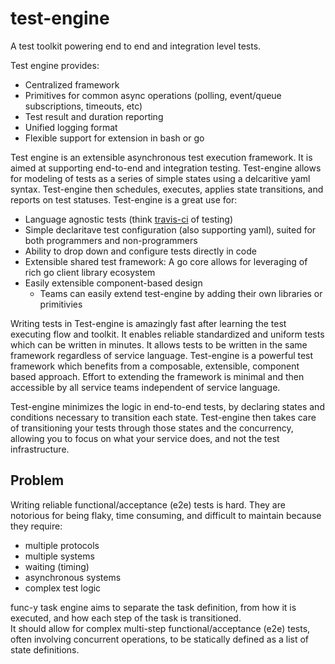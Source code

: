 # test-engine
A test toolkit powering end to end and integration level tests.

Test engine provides:
- Centralized framework 
- Primitives for common async operations (polling, event/queue subscriptions, timeouts, etc)
- Test result and duration reporting
- Unified logging format
- Flexible support for extension in bash or go

Test engine is an extensible asynchronous test execution framework.  It is aimed at supporting end-to-end and integration testing.
Test-engine allows for modeling of tests as a series of simple states using a delcaritive yaml syntax.
Test-engine then schedules, executes, applies state transitions, and reports on test statuses.  Test-engine is a great use for:

- Language agnostic tests (think [travis-ci](https://travis-ci.org/) of testing)
- Simple declaritave test configuration (also supporting yaml), suited for both programmers and non-programmers
- Ability to drop down and configure tests directly in code 
- Extensible shared test framework: A go core allows for leveraging of rich go client library ecosystem
- Easily extensible component-based design
  - Teams can easily extend test-engine by adding their own libraries or primitivies

Writing tests in Test-engine is amazingly fast after learning the test executing flow and toolkit.  It enables reliable standardized and uniform tests which can be written in minutes. It allows tests to be written in the same framework regardless of service language.  Test-engine is a powerful test framework which benefits from a composable, extensible, component based approach.  Effort to extending the framework is minimal and then accessible by all service teams independent of service language.

Test-engine minimizes the logic in end-to-end tests, by declaring states and conditions necessary to transition each state.  Test-engine then takes care of transitioning your tests through those states and the concurrency, allowing you to focus on what your service does, and not the test infrastructure.

## Problem
Writing reliable functional/acceptance (e2e) tests is hard.  They are notorious for being flaky, time consuming, and difficult 
to maintain because they require:

- multiple protocols
- multiple systems
- waiting (timing)
- asynchronous systems
- complex test logic

func-y task engine aims to separate the task definition, from how it is executed, and how each step of the task is transitioned.  
It should allow for complex multi-step functional/acceptance (e2e) tests, often involving concurrent operations, to be statically 
defined as a list of state definitions.
